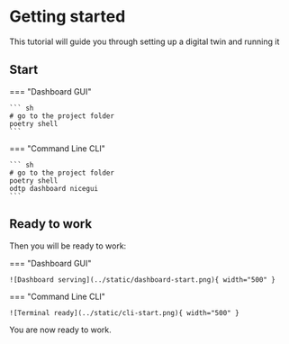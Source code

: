 # Getting started

This tutorial will guide you through setting up a digital twin and running it

## Start


=== "Dashboard GUI"

    ``` sh
    # go to the project folder
    poetry shell
    ```

=== "Command Line CLI"

    ``` sh
    # go to the project folder
    poetry shell
    odtp dashboard nicegui
    ```

## Ready to work

Then you will be ready to work:    

=== "Dashboard GUI"

    ![Dashboard serving](../static/dashboard-start.png){ width="500" }

=== "Command Line CLI"

    ![Terminal ready](../static/cli-start.png){ width="500" }

You are now ready to work.
